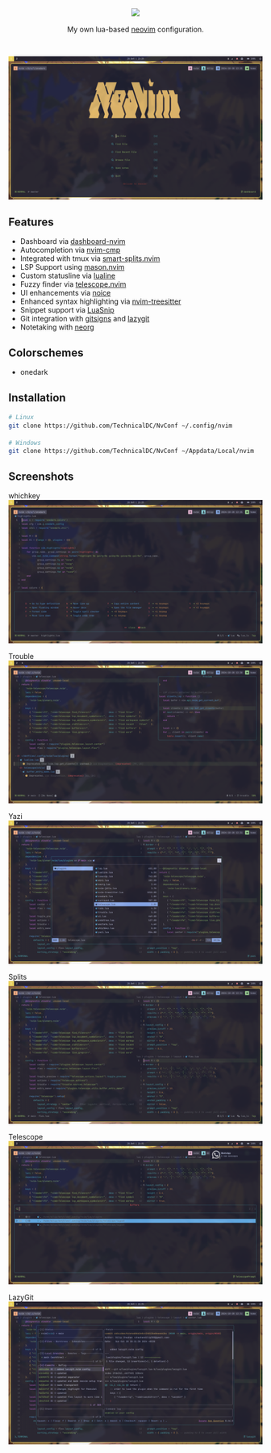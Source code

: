 <div class="class" align="center">
	<image class="banner" src="images/banner.png" style="width:400px;height:auto;">

My own lua-based [neovim](https://neovim.org/) configuration.
</div>
<br>

![home](https://github.com/TechnicalDC/NvConf/blob/main/images/dashboard.png)

## Features

* Dashboard via [dashboard-nvim](https://github.com/nvimdev/dashboard-nvim)
* Autocompletion via [nvim-cmp](https://github.com/hrsh7th/nvim-cmp)
* Integrated with tmux via [smart-splits.nvim ](https://github.com/mrjones2014/smart-splits.nvim)
* LSP Support using [mason.nvim](https://github.com/williamboman/mason.nvim)
* Custom statusline via [lualine](https://github.com/nvim-lualine/lualine.nvim)
* Fuzzy finder via [telescope.nvim](https://github.com/nvim-telescope/telescope.nvim)
* UI enhancements via [noice](https://github.com/folke/noice.nvim)
* Enhanced syntax highlighting via [nvim-treesitter](https://github.com/tree-sitter/tree-sitter)
* Snippet support via [LuaSnip](https://github.com/L3MON4D3/LuaSnip)
* Git integration with [gitsigns](https://github.com/lewis6991/gitsigns.nvim) and [lazygit](https://github.com/kdheepak/lazygit.nvim)
* Notetaking with [neorg](https://github.com/nvim-neorg/neorg)

## Colorschemes

* onedark

## Installation
```bash
# Linux
git clone https://github.com/TechnicalDC/NvConf ~/.config/nvim

# Windows
git clone https://github.com/TechnicalDC/NvConf ~/Appdata/Local/nvim
```

## Screenshots

whichkey
![whichkey](https://github.com/TechnicalDC/NvConf/blob/main/images/whichkey.png)

Trouble
![trouble](https://github.com/TechnicalDC/NvConf/blob/main/images/trouble.png)

Yazi
![yazi](https://github.com/TechnicalDC/NvConf/blob/main/images/yazi.png)

Splits
![splits](https://github.com/TechnicalDC/NvConf/blob/main/images/splits.png)

Telescope
![telescope](https://github.com/TechnicalDC/NvConf/blob/main/images/telescope.png)

LazyGit
![lazygit](https://github.com/TechnicalDC/NvConf/blob/main/images/lazygit.png)

